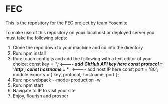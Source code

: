 # FEC
This is the repository for the FEC project by team Yosemite

To make use of this repository on your localhost or deployed server you must take the following steps:

1. Clone the repo down to your machine and cd into the directory
2. Run: npm install
3. Run: touch config.js and add the following with a text editor of your choice:
          const key = '*******'; <---- add GitHub API key here
          const protocol = 'http';
          const hostname = '*******'; <---- add host IP here
          const port = '80';
          module.exports = { key, protocol, hostname, port };
4. Run: npx webpack --mode=production -w
5. Run: npm start
6. Navigate to IP to visit your site
7. Enjoy, flourish and prosper


